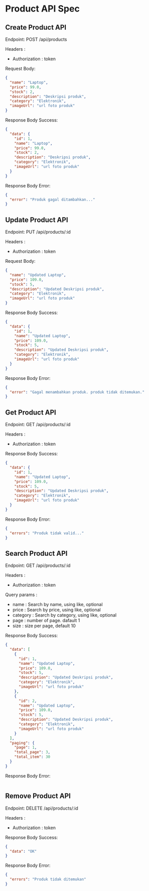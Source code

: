 # Product API Spec

## Create Product API

Endpoint: POST /api/products

Headers :

- Authorization : token

Request Body:

```json
{
  "name": "Laptop",
  "price": 99.0,
  "stock": 2,
  "description": "Deskripsi produk",
  "category": "Elektronik",
  "imageUrl": "url foto produk"
}
```

Response Body Success:

```json
{
  "data": {
    "id": 1,
    "name": "Laptop",
    "price": 99.0,
    "stock": 2,
    "description": "Deskripsi produk",
    "category": "Elektronik",
    "imageUrl": "url foto produk"
  }
}
```

Response Body Error:

```json
{
  "error": "Produk gagal ditambahkan..."
}
```

## Update Product API

Endpoint: PUT /api/products/:id

Headers :

- Authorization : token

Request Body:

```json
{
  "name": "Updated Laptop",
  "price": 109.0,
  "stock": 5,
  "description": "Updated Deskripsi produk",
  "category": "Elektronik",
  "imageUrl": "url foto produk"
}
```

Response Body Success:

```json
{
  "data": {
    "id": 1,
    "name": "Updated Laptop",
    "price": 109.0,
    "stock": 5,
    "description": "Updated Deskripsi produk",
    "category": "Elektronik",
    "imageUrl": "url foto produk"
  }
}
```

Response Body Error:

```json
{
  "error": "Gagal menambahkan produk. produk tidak ditemukan."
}
```

## Get Product API

Endpoint: GET /api/products/:id

Headers :

- Authorization : token

Response Body Success:

```json
{
  "data": {
    "id": 1,
    "name": "Updated Laptop",
    "price": 109.0,
    "stock": 5,
    "description": "Updated Deskripsi produk",
    "category": "Elektronik",
    "imageUrl": "url foto produk"
  }
}
```

Response Body Error:

```json
{
  "errors": "Produk tidak valid..."
}
```

## Search Product API

Endpoint: GET /api/products/:id

Headers :

- Authorization : token

Query params :

- name : Search by name, using like, optional
- price : Search by price, using like, optional
- category : Search by category, using like, optional
- page : number of page. dafault 1
- size : size per page, default 10

Response Body Success:

```json
{
  "data": [
    {
      "id": 1,
      "name": "Updated Laptop",
      "price": 109.0,
      "stock": 5,
      "description": "Updated Deskripsi produk",
      "category": "Elektronik",
      "imageUrl": "url foto produk"
    },
    {
      "id": 2,
      "name": "Updated Laptop",
      "price": 109.0,
      "stock": 5,
      "description": "Updated Deskripsi produk",
      "category": "Elektronik",
      "imageUrl": "url foto produk"
    }
  ],
  "paging": {
    "page": 1,
    "total_page": 3,
    "total_item": 30
  }
}
```

Response Body Error:

```json

```

## Remove Product API

Endpoint: DELETE /api/products/:id

Headers :

- Authorization : token

Response Body Success:

```json
{
  "data": "OK"
}
```

Response Body Error:

```json
{
  "errors": "Produk tidak ditemukan"
}
```
